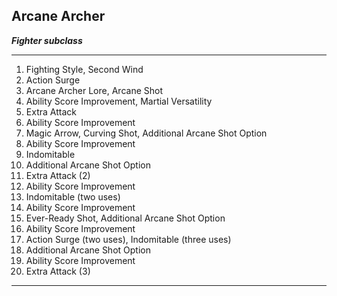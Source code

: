 ﻿## Arcane Archer

***Fighter subclass***

___
1. Fighting Style, Second Wind
2. Action Surge
3. Arcane Archer Lore, Arcane Shot
4. Ability Score Improvement, Martial Versatility
5. Extra Attack
6. Ability Score Improvement
7. Magic Arrow, Curving Shot, Additional Arcane Shot Option
8. Ability Score Improvement
9. Indomitable
10. Additional Arcane Shot Option
11. Extra Attack (2)
12. Ability Score Improvement
13. Indomitable (two uses)
14. Ability Score Improvement
15. Ever-Ready Shot, Additional Arcane Shot Option
16. Ability Score Improvement
17. Action Surge (two uses), Indomitable (three uses)
18. Additional Arcane Shot Option
19. Ability Score Improvement
20. Extra Attack (3)

---
